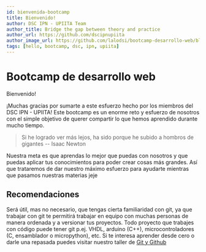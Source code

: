 ```yaml
---
id: bienvenida-bootcamp
title: Bienvenido!
author: DSC IPN - UPIITA Team
author_title: Bridge the gap between theory and practice
author_url: https://github.com/dscipnupiita
author_image_url: https://github.com/lalodsi/bootcamp-desarrollo-web/blob/main/static/img/google_developers_logo.png
tags: [hello, bootcamp, dsc, ipn, upiita]
---
```


# Bootcamp de desarrollo web

Bienvenido!

¡Muchas gracias por sumarte a este esfuerzo hecho por los miembros del DSC IPN - UPIITA! Este bootcamp es un enorme reto y esfuerzo de nosotros con el simple objetivo de querer compartir lo que hemos aprendido durante mucho tiempo.

> Si he logrado ver más lejos, ha sido porque he subido a hombros de gigantes -- Isaac Newton

Nuestra meta es que aprendas lo mejor que puedas con nosotros y que puedas aplicar tus conocimientos para poder crear cosas más grandes. Así que trataremos de dar nuestro máximo esfuerzo para ayudarte mientras que pasamos nuestras materias jeje


## Recomendaciones

Será útil, mas no necesario, que tengas cierta familiaridad con git, ya que trabajar con git te permitirá trabajar en equipo con muchas personas de manera ordenada y a versionar tus proyectos. Todo proyecto que trabajes con código puede tener git p.ej. VHDL, arduino (C++), microcontroladores (C, ensamblador o micropython), etc. Si te interesa aprender desde cero o darle una repasada puedes visitar nuestro taller de [Git y Github](https://fb.watch/5E3sg34iuN/)